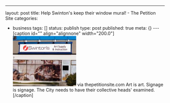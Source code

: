 ---
layout: post
title: Help Swinton's keep their window mural! - The Petition Site
categories: 
- business
tags: []
status: publish
type: post
published: true
meta: {}
---[caption id="" align="alignnone" width="200.0"]
![via thepetitionsite.com Art is art. Signage is signage. The City needs to have their collective heads' examined.](/squarespace_images/static_50d2902fe4b0959a0871a12c_50d29312e4b04687d9db341b_50d29313e4b04687d9db3499_1355977494065__img.jpg) via thepetitionsite.com Art is art. Signage is signage. The City needs to have their collective heads' examined.[/caption]
